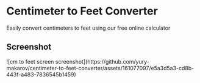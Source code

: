 # Centimeter to Feet Converter
Easily convert centimeters to feet using our free online calculator

<h2>Screenshot</h2>
![cm to feet screen screenshot](https://github.com/yury-makarov/centimeter-to-feet-converter/assets/161077097/e5a3d5a3-cd8b-443f-a483-7836545b1459)
